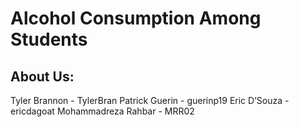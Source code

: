 # Alcohol Consumption Among Students

## About Us:
Tyler Brannon - TylerBran
Patrick Guerin - guerinp19
Eric D’Souza - ericdagoat
Mohammadreza Rahbar - MRR02
